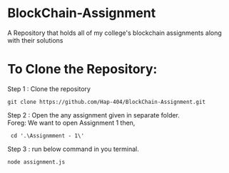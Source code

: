 # BlockChain-Assignment
A Repository that holds all of my college's blockchain assignments along with their solutions 

# To Clone the Repository:

Step 1 : Clone the repository

```
git clone https://github.com/Hap-404/BlockChain-Assignment.git
```
Step 2 : Open the any assignment given in separate folder.<br/>Foreg: We want to open Assignment 1 then,
```
 cd '.\Assignmment - 1\'
```

Step 3 : run below command in you terminal.
```
node assignment.js
```

